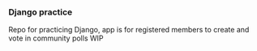 ### Django practice

Repo for practicing Django, app is for registered members to create and vote in community polls WIP